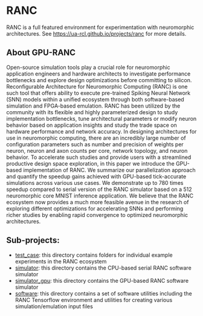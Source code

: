 # RANC

RANC is a full featured environment for experimentation with neuromorphic architectures. See https://ua-rcl.github.io/projects/ranc for more details.

## About GPU-RANC

Open-source simulation tools play a crucial role for neuromorphic application engineers and hardware architects to investigate performance bottlenecks and explore design optimizations before committing to silicon. 
Reconfigurable Architecture for Neuromorphic Computing (RANC) is one such tool that offers ability to execute pre-trained Spiking Neural Network (SNN) models within a unified ecosystem through both software-based simulation and FPGA-based emulation. 
RANC has been utilized by the community with its flexible and highly parameterized design to study implementation bottlenecks, tune architectural parameters or modify neuron behavior based on application insights and study the trade space on hardware performance and network accuracy. 
In designing architectures for use in neuromorphic computing, there are an incredibly large number of configuration parameters such as number and precision of weights per neuron, neuron and axon counts per core, network topology, and neuron behavior. 
To accelerate such studies and provide users with a streamlined productive design space exploration, in this paper we introduce the GPU-based implementation of RANC. 
We summarize our parallelization approach and quantify the speedup gains achieved with GPU-based tick-accurate simulations across various use cases. 
We demonstrate up to 780 times speedup compared to serial version of the RANC simulator based on a 512 neuromorphic core MNIST inference application. 
We believe that the RANC ecosystem now provides a much more feasible avenue in the research of exploring different optimizations for accelerating SNNs and performing richer studies by enabling rapid convergence to optimized neuromorphic architectures.

## Sub-projects:

- [test\_case](test_case): this directory contains folders for individual example experiments in the RANC ecosystem
- [simulator](simulator): this directory contains the CPU-based serial RANC software simulator
- [simulator\_gpu](simulator_gpu): this directory contains the GPU-based RANC software simulator
- [software](software): this directory contains a set of software utilities including the RANC Tensorflow environment and utilities for creating various simulation/emulation input files



